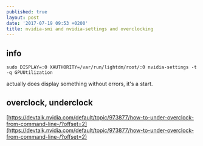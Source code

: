 ```yaml
---
published: true
layout: post
date: '2017-07-19 09:53 +0200'
title: nvidia-smi and nvidia-settings and overclocking
---
```

## info

    sudo DISPLAY=:0 XAUTHORITY=/var/run/lightdm/root/:0 nvidia-settings -t -q GPUUtilization

actually does display something without errors, it's a start.

## overclock, underclock  
[https://devtalk.nvidia.com/default/topic/973877/how-to-under-overclock-from-command-line-/?offset=2](https://devtalk.nvidia.com/default/topic/973877/how-to-under-overclock-from-command-line-/?offset=2)
